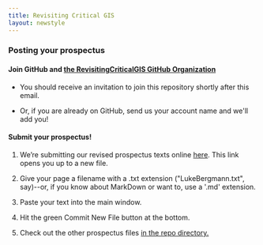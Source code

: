 ```yaml
---
title: Revisiting Critical GIS
layout: newstyle
---
```


### Posting your prospectus

#### Join GitHub and [the RevisitingCriticalGIS GitHub Organization](https://github.com/RevisitingCriticalGIS/)

* You should receive an invitation to join this repository shortly after this email.

* Or, if you are already on GitHub, send us your account name and we'll add you!

#### Submit your prospectus!

1. We’re submitting our revised prospectus texts online [here](https://github.com/RevisitingCriticalGIS/Prospectuses/new/master). This link opens you up to a new file.

2. Give your page a filename with a .txt extension ("LukeBergmann.txt", say)--or, if you know about MarkDown or want to, use a '.md' extension.

3. Paste your text into the main window.

4. Hit the green Commit New File button at the bottom.

5. Check out the other prospectus files [in the repo directory.](https://github.com/RevisitingCriticalGIS/Prospectuses)


